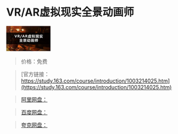# VR/AR虚拟现实全景动画师

![img](../../../assets/study163/free/6631579038607562228.png)

> 价格：免费

> [官方链接：https://study.163.com/course/introduction/1003214025.htm](https://study.163.com/course/introduction/1003214025.htm)

> [阿里网盘：]()

> [百度网盘：]()

> [夸克网盘：]()
